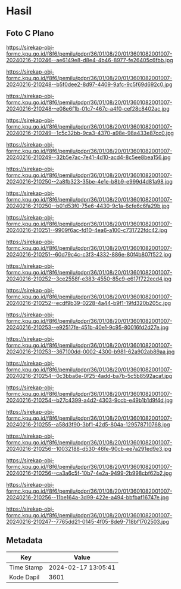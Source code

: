 # Hasil

## Foto C Plano

https://sirekap-obj-formc.kpu.go.id/f8f6/pemilu/pdpr/36/01/08/20/01/3601082001007-20240216-210246--ae6149e8-d8e4-4b46-8977-fe26405c6fbb.jpg

https://sirekap-obj-formc.kpu.go.id/f8f6/pemilu/pdpr/36/01/08/20/01/3601082001007-20240216-210248--b5f0dee2-8d97-4409-9afc-9c5f69d692c0.jpg

https://sirekap-obj-formc.kpu.go.id/f8f6/pemilu/pdpr/36/01/08/20/01/3601082001007-20240216-210248--e08e6f1b-01c7-467c-a4f0-cef28c8402ac.jpg

https://sirekap-obj-formc.kpu.go.id/f8f6/pemilu/pdpr/36/01/08/20/01/3601082001007-20240216-210249--1c5c32bb-9ca3-4370-a98e-98a433e87cc0.jpg

https://sirekap-obj-formc.kpu.go.id/f8f6/pemilu/pdpr/36/01/08/20/01/3601082001007-20240216-210249--32b5e7ac-7e41-4d10-acd4-8c5ee8bea156.jpg

https://sirekap-obj-formc.kpu.go.id/f8f6/pemilu/pdpr/36/01/08/20/01/3601082001007-20240216-210250--2a8fb323-35be-4e1e-b8b9-e999d4d81a98.jpg

https://sirekap-obj-formc.kpu.go.id/f8f6/pemilu/pdpr/36/01/08/20/01/3601082001007-20240216-210250--b01d53f0-75e6-4430-9c1a-6cfe6c6fa29b.jpg

https://sirekap-obj-formc.kpu.go.id/f8f6/pemilu/pdpr/36/01/08/20/01/3601082001007-20240216-210251--9909f6ac-fd10-4ea6-a100-c731722fdc42.jpg

https://sirekap-obj-formc.kpu.go.id/f8f6/pemilu/pdpr/36/01/08/20/01/3601082001007-20240216-210251--60d79c4c-c3f3-4332-886e-80f4b807f522.jpg

https://sirekap-obj-formc.kpu.go.id/f8f6/pemilu/pdpr/36/01/08/20/01/3601082001007-20240216-210252--3ce2558f-e383-4550-85c9-e617f722ecd4.jpg

https://sirekap-obj-formc.kpu.go.id/f8f6/pemilu/pdpr/36/01/08/20/01/3601082001007-20240216-210252--ecdf9b39-0228-4a44-b9f1-19fd320b205c.jpg

https://sirekap-obj-formc.kpu.go.id/f8f6/pemilu/pdpr/36/01/08/20/01/3601082001007-20240216-210253--e92517fe-451b-40e1-9c95-80016fd2d27e.jpg

https://sirekap-obj-formc.kpu.go.id/f8f6/pemilu/pdpr/36/01/08/20/01/3601082001007-20240216-210253--367100dd-0002-4300-b981-62a902ab89aa.jpg

https://sirekap-obj-formc.kpu.go.id/f8f6/pemilu/pdpr/36/01/08/20/01/3601082001007-20240216-210254--0c3bba6e-0f25-4add-ba7b-5c5b8592acaf.jpg

https://sirekap-obj-formc.kpu.go.id/f8f6/pemilu/pdpr/36/01/08/20/01/3601082001007-20240216-210254--b27c4399-a4d2-4303-9ccb-e49b1b1d9f4d.jpg

https://sirekap-obj-formc.kpu.go.id/f8f6/pemilu/pdpr/36/01/08/20/01/3601082001007-20240216-210255--a58d3f90-3bf1-42d5-804a-129578710768.jpg

https://sirekap-obj-formc.kpu.go.id/f8f6/pemilu/pdpr/36/01/08/20/01/3601082001007-20240216-210256--10032188-d530-46fe-90cb-ee7a291ed9e3.jpg

https://sirekap-obj-formc.kpu.go.id/f8f6/pemilu/pdpr/36/01/08/20/01/3601082001007-20240216-210256--ca3a6c5f-10b7-4e2a-9499-2b998cbf62b2.jpg

https://sirekap-obj-formc.kpu.go.id/f8f6/pemilu/pdpr/36/01/08/20/01/3601082001007-20240216-210256--11be164a-3d99-422e-a494-bbfbaf16747e.jpg

https://sirekap-obj-formc.kpu.go.id/f8f6/pemilu/pdpr/36/01/08/20/01/3601082001007-20240216-210247--7765dd21-0145-4f05-8de9-718bf1702503.jpg


## Metadata

| Key        | Value               |
| ---------- | ------------------- |
| Time Stamp | 2024-02-17 13:05:41 |
| Kode Dapil | 3601                |




